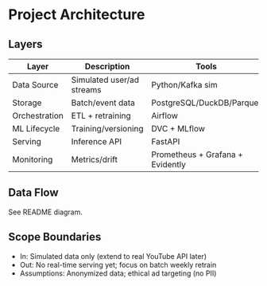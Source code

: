 # Project Architecture

## Layers
| Layer | Description | Tools |
|-------|-------------|-------|
| Data Source | Simulated user/ad streams | Python/Kafka sim |
| Storage | Batch/event data | PostgreSQL/DuckDB/Parquet |
| Orchestration | ETL + retraining | Airflow |
| ML Lifecycle | Training/versioning | DVC + MLflow |
| Serving | Inference API | FastAPI |
| Monitoring | Metrics/drift | Prometheus + Grafana + Evidently |

## Data Flow
See README diagram.

## Scope Boundaries
- In: Simulated data only (extend to real YouTube API later)
- Out: No real-time serving yet; focus on batch weekly retrain
- Assumptions: Anonymized data; ethical ad targeting (no PII)